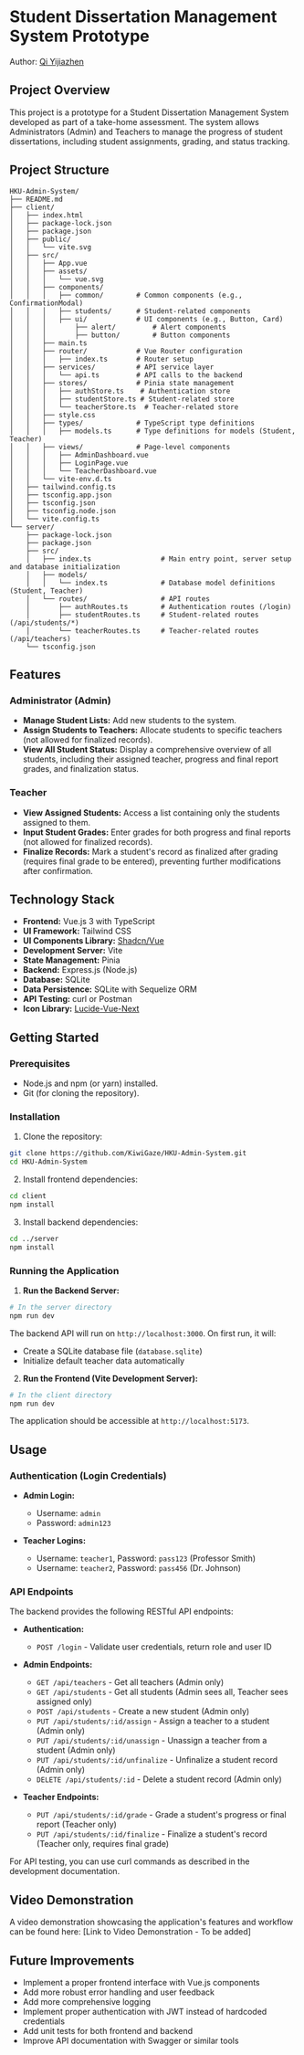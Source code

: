 # Student Dissertation Management System Prototype
Author: [Qi Yijiazhen](http://www.qiyijiazhen.com) 
## Project Overview

This project is a prototype for a Student Dissertation Management System developed as part of a take-home assessment. The system allows Administrators (Admin) and Teachers to manage the progress of student dissertations, including student assignments, grading, and status tracking.

## Project Structure
```
HKU-Admin-System/
├── README.md
├── client/
│   ├── index.html
│   ├── package-lock.json
│   ├── package.json
│   ├── public/
│   │   └── vite.svg
│   ├── src/
│   │   ├── App.vue
│   │   ├── assets/
│   │   │   └── vue.svg
│   │   ├── components/
│   │   │   ├── common/        # Common components (e.g., ConfirmationModal)
│   │   │   ├── students/      # Student-related components
│   │   │   ├── ui/            # UI components (e.g., Button, Card)
│   │   │       ├── alert/         # Alert components
│   │   │       ├── button/        # Button components
│   │   ├── main.ts
│   │   ├── router/            # Vue Router configuration
│   │   │   ├── index.ts       # Router setup
│   │   ├── services/          # API service layer
│   │   │   └── api.ts         # API calls to the backend
│   │   ├── stores/            # Pinia state management
│   │   │   ├── authStore.ts    # Authentication store
│   │   │   ├── studentStore.ts # Student-related store
│   │   │   └── teacherStore.ts  # Teacher-related store
│   │   ├── style.css
│   │   ├── types/             # TypeScript type definitions
│   │   │   ├── models.ts      # Type definitions for models (Student, Teacher)
│   │   ├── views/             # Page-level components
│   │   │   ├── AdminDashboard.vue
│   │   │   ├── LoginPage.vue
│   │   │   └── TeacherDashboard.vue
│   │   └── vite-env.d.ts
│   ├── tailwind.config.ts
│   ├── tsconfig.app.json
│   ├── tsconfig.json
│   ├── tsconfig.node.json
│   └── vite.config.ts
└── server/
    ├── package-lock.json
    ├── package.json
    ├── src/
    │   ├── index.ts                 # Main entry point, server setup and database initialization
    │   ├── models/
    │   │   └── index.ts             # Database model definitions (Student, Teacher)
    │   └── routes/                  # API routes
    │       ├── authRoutes.ts        # Authentication routes (/login)
    │       ├── studentRoutes.ts     # Student-related routes (/api/students/*)
    │       └── teacherRoutes.ts     # Teacher-related routes (/api/teachers)
    └── tsconfig.json
```

## Features

### Administrator (Admin)

* **Manage Student Lists:** Add new students to the system.
* **Assign Students to Teachers:** Allocate students to specific teachers (not allowed for finalized records).
* **View All Student Status:** Display a comprehensive overview of all students, including their assigned teacher, progress and final report grades, and finalization status.

### Teacher

* **View Assigned Students:** Access a list containing only the students assigned to them.
* **Input Student Grades:** Enter grades for both progress and final reports (not allowed for finalized records).
* **Finalize Records:** Mark a student's record as finalized after grading (requires final grade to be entered), preventing further modifications after confirmation.

## Technology Stack

* **Frontend:** Vue.js 3 with TypeScript
* **UI Framework:** Tailwind CSS
* **UI Components Library:** [Shadcn/Vue](https://www.shadcn-vue.com/)
* **Development Server:** Vite
* **State Management:** Pinia
* **Backend:** Express.js (Node.js)
* **Database:** SQLite
* **Data Persistence:** SQLite with Sequelize ORM
* **API Testing:** curl or Postman
* **Icon Library:** [Lucide-Vue-Next](https://lucide.dev/)

## Getting Started

### Prerequisites

* Node.js and npm (or yarn) installed.
* Git (for cloning the repository).

### Installation

1. Clone the repository:
  ```bash
  git clone https://github.com/KiwiGaze/HKU-Admin-System.git
  cd HKU-Admin-System
  ```
2. Install frontend dependencies:
  ```bash
  cd client
  npm install
  ```
3. Install backend dependencies:
  ```bash
  cd ../server
  npm install
  ```

### Running the Application

1. **Run the Backend Server:**
  ```bash
  # In the server directory
  npm run dev
  ```
  The backend API will run on `http://localhost:3000`. On first run, it will:
  - Create a SQLite database file (`database.sqlite`)
  - Initialize default teacher data automatically

2. **Run the Frontend (Vite Development Server):**
  ```bash
  # In the client directory
  npm run dev
  ```
  The application should be accessible at `http://localhost:5173`.

## Usage

### Authentication (Login Credentials)

* **Admin Login:**
  - Username: `admin`
  - Password: `admin123`

* **Teacher Logins:**
  - Username: `teacher1`, Password: `pass123` (Professor Smith)
  - Username: `teacher2`, Password: `pass456` (Dr. Johnson)

### API Endpoints

The backend provides the following RESTful API endpoints:

* **Authentication:**
  - `POST /login` - Validate user credentials, return role and user ID

* **Admin Endpoints:**
  - `GET /api/teachers` - Get all teachers (Admin only)
  - `GET /api/students` - Get all students (Admin sees all, Teacher sees assigned only)
  - `POST /api/students` - Create a new student (Admin only)
  - `PUT /api/students/:id/assign` - Assign a teacher to a student (Admin only)
  - `PUT /api/students/:id/unassign` - Unassign a teacher from a student (Admin only)
  - `PUT /api/students/:id/unfinalize` - Unfinalize a student record (Admin only)
  - `DELETE /api/students/:id` - Delete a student record (Admin only)

* **Teacher Endpoints:**
  - `PUT /api/students/:id/grade` - Grade a student's progress or final report (Teacher only)
  - `PUT /api/students/:id/finalize` - Finalize a student's record (Teacher only, requires final grade)

For API testing, you can use curl commands as described in the development documentation.

## Video Demonstration

A video demonstration showcasing the application's features and workflow can be found here:
[Link to Video Demonstration - To be added]

## Future Improvements

* Implement a proper frontend interface with Vue.js components
* Add more robust error handling and user feedback
* Add more comprehensive logging
* Implement proper authentication with JWT instead of hardcoded credentials
* Add unit tests for both frontend and backend
* Improve API documentation with Swagger or similar tools
